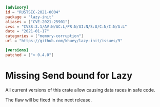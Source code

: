 ```toml
[advisory]
id = "RUSTSEC-2021-0004"
package = "lazy-init"
aliases = ["CVE-2021-25901"]
cvss = "CVSS:3.1/AV:N/AC:L/PR:N/UI:N/S:U/C:N/I:N/A:L"
date = "2021-01-17"
categories = ["memory-corruption"]
url = "https://github.com/khuey/lazy-init/issues/9"

[versions]
patched = ["> 0.4.0"]
```

# Missing Send bound for Lazy

All current versions of this crate allow causing data races in safe code.

The flaw will be fixed in the next release.

